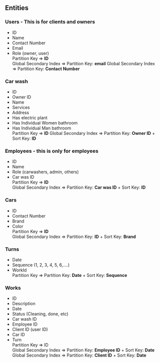 ## Entities

### Users - This is for clients and owners

* ID
* Name
* Contact Number
* Email
* Role (owner, user)  
Partition Key => **ID**   
  Global Secondary Index => Partition Key: **email**
  Global Secondary Index => Partition Key: **Contact Number**


### Car wash

* ID
* Owner ID
* Name
* Services
* Address
* Has electric plant
* Has Individual Women bathroom
* Has Individual Man bathroom  
Partition Key => **ID**
Global Secondary Index => Partition Key: **Owner ID** + Sort Key: **ID**

### Employees - this is only for employees

* ID
* Name
* Role (carwashers, admin, others)
* Car was ID  
Partition Key => **ID**  
Global Secondary Index => Partition Key: **Car was ID** + Sort Key: **ID**


### Cars

* ID
* Contact Number
* Brand
* Color  
  Partition Key => **ID**  
  Global Secondary Index => Partition Key: **ID** + Sort Key: **Brand**


### Turns

* Date
* Sequence (1, 2, 3, 4, 5, 6,....)
* WorkId  
  Partition Key => Partition Key: **Date** + Sort Key: **Sequence**

### Works

* ID
* Description
* Date
* Status (Cleaning, done, etc)
* Car wash ID
* Employee ID
* Client ID (user ID)
* Car ID
* Turn  
  Partition Key => ID  
  Global Secondary Index => Partition Key: **Employee ID** + Sort Key: **Date**
  Global Secondary Index => Partition Key: **Client ID** + Sort Key: **Date**



